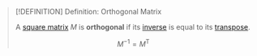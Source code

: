 >[!DEFINITION] Definition: Orthogonal Matrix
>
>A [square matrix](../Square%20Matrix.md) $M$ is **orthogonal** if its [inverse](../Invertibility/Invertibility.md) is equal to its [transpose](../../Matrix%20Operations/Matrix%20Transposition.md).
>
>$$M^{-1} = M^\mathsf{T}$$
>